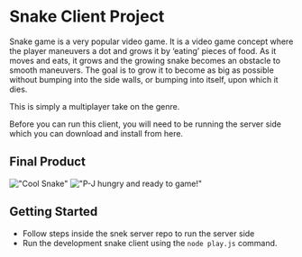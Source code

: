 # Snake Client Project

Snake game is a very popular video game. It is a video game concept where the player maneuvers a dot and grows it by ‘eating’ pieces of food. As it moves and eats, it grows and the growing snake becomes an obstacle to smooth maneuvers. The goal is to grow it to become as big as possible without bumping into the side walls, or bumping into itself, upon which it dies.

This is simply a multiplayer take on the genre.

Before you can run this client, you will need to be running the server side which you can download and install from here. 


## Final Product

!["Cool Snake"]([image](Snake-1.png)
)
!["P-J hungry and ready to game!"]([image](Snake-2.png)
)


## Getting Started

- Follow steps inside the snek server repo to run the server side
- Run the development snake client using the `node play.js` command.
